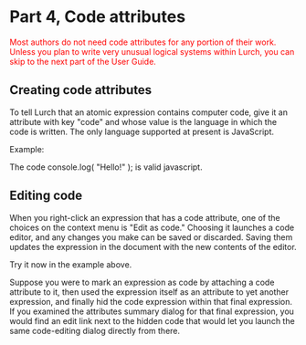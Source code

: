 
# Part 4, Code attributes

<font color='red'>Most authors do not need code attributes for any portion
of their work. Unless you plan to write very unusual logical systems within
Lurch, you can skip to the next part of the User Guide.</font>

## Creating code attributes

To tell Lurch that an atomic expression contains computer code, give it an
attribute with key "code" and whose value is the language in which the code
is written.  The only language supported at present is JavaScript.

Example:

<div class='lurch-embed'><shorthand>
<p>The code <e n='1'>console.log( "Hello!" );</e>
is valid <e at='code' to='1'>javascript</e>.</p>
</shorthand></div>

## Editing code

When you right-click an expression that has a code attribute, one of the
choices on the context menu is "Edit as code."  Choosing it launches a code
editor, and any changes you make can be saved or discarded.  Saving them
updates the expression in the document with the new contents of the editor.

Try it now in the example above.

Suppose you were to mark an expression as code by attaching a code attribute
to it, then used the expression itself as an attribute to yet another
expression, and finally hid the code expression within that final
expression.  If you examined the attributes summary dialog for that final
expression, you would find an edit link next to the hidden code that would
let you launch the same code-editing dialog directly from there.
